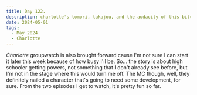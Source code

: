 ```yaml
---
title: Day 122.
description: charlotte's tomori, takajou, and the audacity of this bitchass mc
date: 2024-05-01
tags: 
  - May 2024
  - Charlotte
---
```


*Charlotte* groupwatch is also brought forward cause I'm not sure I can start it later this week because of how busy I'll be. So... the story is about high schooler getting powers, not something that I don't already see before, but I'm not in the stage where this would turn me off. The MC though, well, they definitely nailed a character that's going to need some development, for sure. From the two episodes I get to watch, it's pretty fun so far.